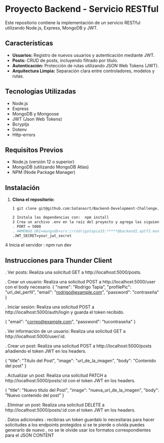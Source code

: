 # Proyecto Backend - Servicio RESTful

Este repositorio contiene la implementación de un servicio RESTful utilizando Node.js, Express, MongoDB y JWT.

## Características

- **Usuarios:** Registro de nuevos usuarios y autenticación mediante JWT.
- **Posts:** CRUD de posts, incluyendo filtrado por título.
- **Autenticación:** Protección de rutas utilizando JSON Web Tokens (JWT).
- **Arquitectura Limpia:** Separación clara entre controladores, modelos y rutas.

## Tecnologías Utilizadas

- Node.js
- Express
- MongoDB y Mongoose
- JWT (Json Web Tokens)
- Bcryptjs
- Dotenv
- Http-errors

## Requisitos Previos

- Node.js (versión 12 o superior)
- MongoDB (utilizando MongoDB Atlas)
- NPM (Node Package Manager)

## Instalación

1. **Clona el repositorio:**

   ```bash
   1 git clone git@github.com:Satanasrt/Backend-Development-Challenge.git

   2 Instala las dependencias con:  npm install
   3 Crea un archivo .env en la raíz del proyecto y agrega las siguientes variables de entorno:
   . PORT = 5000
   . ##MONGO_URI=mongodb+srv://rodrigotapia33:*****@backend1.aptf2.mongodb.net/blogDatabase?retryWrites=true&w=majority
   .JWT_SECRET=your_jwt_secret
   ```

4 Inicia el servidor : npm run dev

## Instrucciones para Thunder Client

. Ver posts: Realiza una solicitud GET a http://localhost:5000/posts.

. Crear un usuario: Realiza una solicitud POST a http://localhost:5000/user con el body necesario.
{
"name": "Rodrigo Tapia",
"profilePic": "url_del_perfil",
"email": "rodrigo@example.com",
"password": "contraseña"
}

. Iniciar sesión: Realiza una solicitud POST a http://localhost:5000/auth/login y guarda el token recibido.

{
"email": "correo@example.com",
"password": "tucontraseña"
}

. Ver información de un usuario: Realiza una solicitud GET a http://localhost:5000/user/:id.

. Crear un post: Realiza una solicitud POST a http://localhost:5000/posts añadiendo el token JWT en los headers.

{
"title": "Título del Post",
"image": "url_de_la_imagen",
"body": "Contenido del post"
}

. Actualizar un post: Realiza una solicitud PATCH a http://localhost:5000/posts/:id con el token JWT en los headers.

{
"title": "Nuevo título del Post",
"image": "nueva_url_de_la_imagen",
"body": "Nuevo contenido del post"
}

. Eliminar un post: Realiza una solicitud DELETE a http://localhost:5000/posts/:id con el token JWT en los headers.

. Datos adicionales : recibiras un token guardalo lo necesitaras para hacer solicitudes a los endpoints protegidos si se te pierde o olvida puedes generarlo de nuevo , no se te olvide usar los formatos correspondientes para el JSON CONTENT
